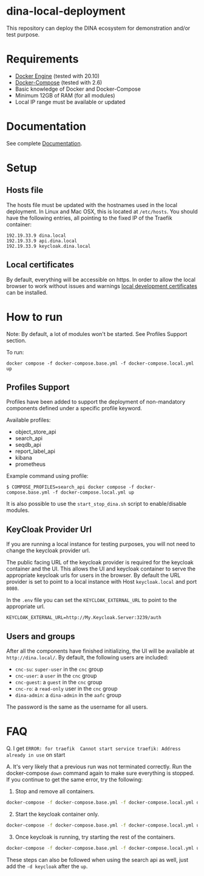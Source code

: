 # dina-local-deployment

This repository can deploy the DINA ecosystem for demonstration and/or test purpose.

# Requirements

* [Docker Engine](https://docs.docker.com/engine/install/) (tested with 20.10)
* [Docker-Compose](https://docs.docker.com/compose/) (tested with 2.6)
* Basic knowledge of Docker and Docker-Compose
* Minimum 12GB of RAM (for all modules)
* Local IP range must be available or updated

# Documentation

See complete [Documentation](https://aafc-bicoe.github.io/dina-local-deployment/).

# Setup

## Hosts file

The hosts file must be updated with the hostnames used in the local deployment. In Linux and Mac OSX, this is located at `/etc/hosts`. You should have the following entries, all pointing to the fixed IP of the Traefik container:

```
192.19.33.9 dina.local
192.19.33.9 api.dina.local
192.19.33.9 keycloak.dina.local
```

## Local certificates

By default, everything will be accessible on https. In order to allow the local browser to work without issues and warnings
[local development certificates](https://aafc-bicoe.github.io/dina-local-deployment/#_local_certificates) can be installed.

# How to run

Note: By default, a lot of modules won't be started. See Profiles Support section.

To run:

```
docker compose -f docker-compose.base.yml -f docker-compose.local.yml up
```


## Profiles Support

Profiles have been added to support the deployment of non-mandatory components defined under a specific profile keyword.

Available profiles:

* object_store_api
* search_api
* seqdb_api
* report_label_api
* kibana
* prometheus

Example command using profile:

```
$ COMPOSE_PROFILES=search_api docker compose -f docker-compose.base.yml -f docker-compose.local.yml up
```

It is also possible to use the `start_stop_dina.sh` script to enable/disable modules.

## KeyCloak Provider Url

If you are running a local instance for testing purposes, you will not need to change the keycloak provider url.

The public facing URL of the keycloak provider is required for the keycloak container and the UI. This allows the UI and keycloak container to serve the appropriate keycloak urls for users in the browser. By default the URL provider is set to point to a local instance with Host `keycloak.local` and port `8080`.

In the `.env` file you can set the `KEYCLOAK_EXTERNAL_URL` to point to the appropriate url.

```properties
KEYCLOAK_EXTERNAL_URL=http://My.Keycloak.Server:3239/auth
```

## Users and groups

After all the components have finished initializing, the UI will be available at `http://dina.local/`. By default, the following users are included:


* `cnc-su`: `super-user` in the `cnc` group
* `cnc-user`: a `user` in the `cnc` group
* `cnc-guest`: a `guest` in the `cnc` group
* `cnc-ro`: a `read-only` user in the `cnc` group
* `dina-admin`: a `dina-admin` in the `aafc` group

The password is the same as the username for all users.

# FAQ

Q. I get ```ERROR: for traefik  Cannot start service traefik: Address already in use``` on start

A. It's very likely that a previous run was not terminated correctly. Run the docker-compose `down` command again to make sure everything is stopped. If you continue to get the same error, try the following:

1. Stop and remove all containers.
```bash
docker-compose -f docker-compose.base.yml -f docker-compose.local.yml down
```

2. Start the keycloak container only.
```bash
docker-compose -f docker-compose.base.yml -f docker-compose.local.yml up -d keycloak
```

3. Once keycloak is running, try starting the rest of the containers.
```bash
docker-compose -f docker-compose.base.yml -f docker-compose.local.yml up
```

These steps can also be followed when using the search api as well, just add the `-d keycloak` after the `up`.
